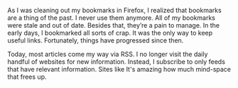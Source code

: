 As I was cleaning out my bookmarks in Firefox, I realized that bookmarks are a thing of the past.    I never use them anymore.  All of my bookmarks were stale and out of date.  Besides that, they’re a pain to manage.   In the early days, I bookmarked all sorts of crap.  It was the only way to keep useful links.    Fortunately, things have progressed since then.
<p class="MsoNormal">Today, most articles come my way via RSS.   I no longer visit the daily handful of websites for new information.   Instead, I subscribe to only feeds that have relevant information.   Sites like It's amazing how much mind-space that frees up.</p>